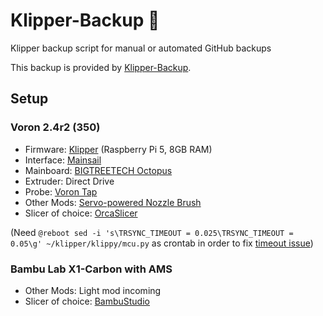 # Klipper-Backup 💾 
Klipper backup script for manual or automated GitHub backups 

This backup is provided by [Klipper-Backup](https://github.com/Staubgeborener/klipper-backup).

## Setup
### Voron 2.4r2 (350)
* Firmware: [Klipper](https://www.klipper3d.org/) (Raspberry Pi 5, 8GB RAM)
* Interface: [Mainsail](https://docs.mainsail.xyz/)
* Mainboard: [BIGTREETECH Octopus](https://bigtree-tech.com)
* Extruder: Direct Drive
* Probe: [Voron Tap](https://github.com/VoronDesign/Voron-Tap)
* Other Mods: [Servo-powered Nozzle Brush](https://github.com/tronfu/Voron-Mods/tree/main/Servo_Nozzle_Brush)
* Slicer of choice: [OrcaSlicer](https://github.com/SoftFever/OrcaSlicer)

(Need `@reboot sed -i 's\TRSYNC_TIMEOUT = 0.025\TRSYNC_TIMEOUT = 0.05\g' ~/klipper/klippy/mcu.py` as crontab in order to fix [timeout issue](https://canbus.esoterical.online/troubleshooting/timeout_during_homing_probing.html))

### Bambu Lab X1-Carbon with AMS
* Other Mods: Light mod incoming
* Slicer of choice: [BambuStudio](https://github.com/bambulab/BambuStudio)

